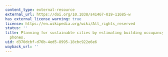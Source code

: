 ```yaml
---
content_type: external-resource
external_url: https://doi.org/10.1038/s41467-019-11685-w
has_external_license_warning: true
license: https://en.wikipedia.org/wiki/All_rights_reserved
status: ''
title: Planning for sustainable cities by estimating building occupancy with mobile
  phones.
uid: d370dcbf-d76b-4ed5-8995-18cbc922e6e6
wayback_url: ''
---
```

